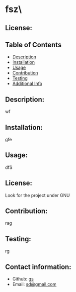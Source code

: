 # fsz\
  ## License:
  
  
  ## Table of Contents 
  - [Description](#description)
  - [Installation](#installation)
  - [Usage](#usage)
  - [Contribution](#contribution)
  - [Testing](#testing)
  - [Additional Info](#additional-info)

  ## Description:
  wf
  ## Installation:
  gfe
  ## Usage:
  dfS
  ## License: 
  Look for the project under GNU
  
  ## Contribution: 
  rag
  ## Testing: 
  rg
  ## Contact information:
  - Github: [gs](https://github.com/gs)
  - Email: [sd@gmail.com](mailto:user@example.com) 